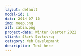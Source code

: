 ```yaml
---
layout: default
modal-id: 1
date: 2014-07-18
img: meep.png
alt: cabin.png
project-date: Winter Quarter 2022
client: Start Bootstrap
category: Web Development
description: Text here
---
```

